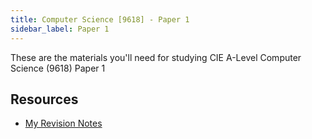 ```yaml
---
title: Computer Science [9618] - Paper 1
sidebar_label: Paper 1
---
```


These are the materials you'll need for studying CIE A-Level Computer Science (9618) Paper 1

## Resources

- [My Revision Notes](my_revision_notes)
